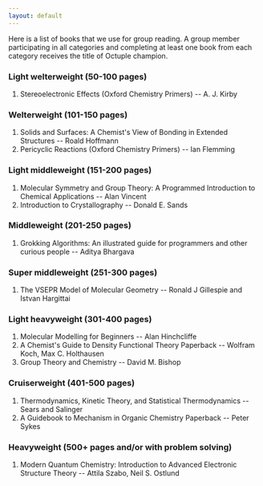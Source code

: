 ```yaml
---
layout: default
---
```

Here is a list of books that we use for group reading. A group member participating in all categories and completing at least one book from each category receives the title of Octuple champion.

### Light welterweight (50-100 pages)
1. Stereoelectronic Effects (Oxford Chemistry Primers) -- A. J. Kirby      

### Welterweight (101-150 pages)
1. Solids and Surfaces: A Chemist's View of Bonding in Extended Structures -- Roald Hoffmann   
2. Pericyclic Reactions (Oxford Chemistry Primers) -- Ian Flemming

### Light middleweight (151-200 pages)
1. Molecular Symmetry and Group Theory: A Programmed Introduction to Chemical Applications -- Alan Vincent   
2. Introduction to Crystallography -- Donald E. Sands   

### Middleweight (201-250 pages)
1. Grokking Algorithms: An illustrated guide for programmers and other curious people -- Aditya Bhargava   

### Super middleweight (251-300 pages)
1. The VSEPR Model of Molecular Geometry -- Ronald J Gillespie and Istvan Hargittai

### Light heavyweight (301-400 pages)
1. Molecular Modelling for Beginners -- Alan Hinchcliffe    
2. A Chemist's Guide to Density Functional Theory Paperback -- Wolfram Koch, Max C. Holthausen 
3. Group Theory and Chemistry -- David M. Bishop    

### Cruiserweight (401-500 pages)
1. Thermodynamics, Kinetic Theory, and Statistical Thermodynamics -- Sears and Salinger   
2. A Guidebook to Mechanism in Organic Chemistry Paperback -- Peter Sykes   

### Heavyweight (500+ pages and/or with problem solving) 
1. Modern Quantum Chemistry: Introduction to Advanced Electronic Structure Theory -- Attila Szabo, Neil S. Ostlund   




